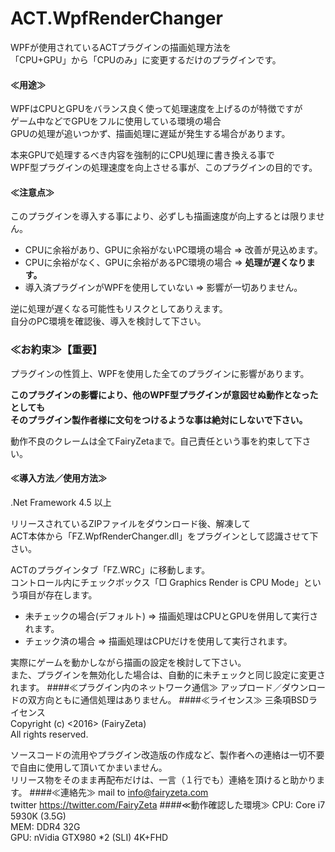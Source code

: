 # ACT.WpfRenderChanger

WPFが使用されているACTプラグインの描画処理方法を  
「CPU+GPU」から「CPUのみ」に変更するだけのプラグインです。

#### ≪用途≫
WPFはCPUとGPUをバランス良く使って処理速度を上げるのが特徴ですが  
ゲーム中などでGPUをフルに使用している環境の場合  
GPUの処理が追いつかず、描画処理に遅延が発生する場合があります。  
  
本来GPUで処理するべき内容を強制的にCPU処理に書き換える事で  
WPF型プラグインの処理速度を向上させる事が、このプラグインの目的です。  
#### ≪注意点≫  
このプラグインを導入する事により、必ずしも描画速度が向上するとは限りません。  
  
* CPUに余裕があり、GPUに余裕がないPC環境の場合 => 改善が見込めます。
* CPUに余裕がなく、GPUに余裕があるPC環境の場合 => **処理が遅くなります。**
* 導入済プラグインがWPFを使用していない => 影響が一切ありません。

逆に処理が遅くなる可能性もリスクとしてありえます。  
自分のPC環境を確認後、導入を検討して下さい。
### ≪お約束≫【重要】
プラグインの性質上、WPFを使用した全てのプラグインに影響があります。
  
**このプラグインの影響により、他のWPF型プラグインが意図せぬ動作となったとしても**  
**そのプラグイン製作者様に文句をつけるような事は絶対にしないで下さい。**  
  
動作不良のクレームは全てFairyZetaまで。自己責任という事を約束して下さい。
#### ≪導入方法／使用方法≫
.Net Framework 4.5 以上  
  
リリースされているZIPファイルをダウンロード後、解凍して  
ACT本体から「FZ.WpfRenderChanger.dll」をプラグインとして認識させて下さい。  
  
ACTのプラグインタブ「FZ.WRC」に移動します。  
コントロール内にチェックボックス「□ Graphics Render is CPU Mode」という項目が存在します。  

* 未チェックの場合(デフォルト) => 描画処理はCPUとGPUを併用して実行されます。
* チェック済の場合 => 描画処理はCPUだけを使用して実行されます。  

実際にゲームを動かしながら描画の設定を検討して下さい。  
また、プラグインを無効化した場合は、自動的に未チェックと同じ設定に変更されます。
####≪プラグイン内のネットワーク通信≫
アップロード／ダウンロードの双方向ともに通信処理はありません。
####≪ライセンス≫
三条項BSDライセンス  
Copyright (c) <2016> (FairyZeta)  
All rights reserved.  
  
ソースコードの流用やプラグイン改造版の作成など、製作者への連絡は一切不要で自由に使用して頂いてかまいません。  
リリース物をそのまま再配布だけは、一言（１行でも）連絡を頂けると助かります。
####≪連絡先≫
mail to <info@fairyzeta.com>  
twitter <https://twitter.com/FairyZeta>
####≪動作確認した環境≫
CPU: Core i7 5930K (3.5G)  
MEM: DDR4 32G  
GPU: nVidia GTX980 *2 (SLI) 4K+FHD  
